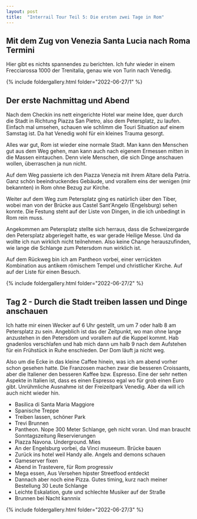 ```yaml
---
layout: post
title:  "Interrail Tour Teil 5: Die ersten zwei Tage in Rom"
---
```


## Mit dem Zug von Venezia Santa Lucia nach Roma Termini
Hier gibt es nichts spannendes zu berichten. Ich fuhr wieder in einem Frecciarossa 1000 der Trenitalia, genau wie von Turin nach Venedig.

{% include foldergallery.html folder="2022-06-27/1" %}

## Der erste Nachmittag und Abend
Nach dem Checkin ins nett eingerichte Hotel war meine Idee, quer durch die Stadt in Richtung Piazza San Pietro, also dem Petersplatz, zu laufen.
Einfach mal umsehen, schauen wie schlimm die Touri Situation auf einem Samstag ist.
Da hat Venedig wohl für ein kleines Trauma gesorgt.

Alles war gut, Rom ist wieder eine normale Stadt.
Man kann den Menschen gut aus dem Weg gehen, man kann auch nach eigenem Ermessen mitten in die Massen eintauchen.
Denn viele Menschen, die sich Dinge anschauen wollen, überraschen ja nun nicht.

Auf dem Weg passierte ich den Piazza Venezia mit ihrem Altare della Patria.
Ganz schön beeindruckendes Gebäude, und vorallem eins der wenigen (mir bekannten) in Rom ohne Bezug zur Kirche.

Weiter auf dem Weg zum Petersplatz ging es natürlich über den Tiber, wobei man von der Brücke aus Castel Sant'Angelo (Engelsburg) sehen konnte. 
Die Festung steht auf der Liste von Dingen, in die ich unbedingt in Rom rein muss.

Angekommen am Petersplatz stellte sich herraus, dass die Schweizergarde den Petersplatz abgeriegelt hatte, es war gerade Heilige Messe.
Und da wollte ich nun wirklich nicht teilnehmen.
Also keine Change herauszufinden, wie lange die Schlange zum Petersdom nun wirklich ist.

Auf dem Rückweg bin ich am Pantheon vorbei, einer verrückten Kombination aus antikem römischem Tempel und christlicher Kirche. Auf auf der Liste für einen Besuch.

{% include foldergallery.html folder="2022-06-27/2" %}

## Tag 2 - Durch die Stadt treiben lassen und Dinge anschauen
Ich hatte mir einen Wecker auf 6 Uhr gestellt, um um 7 oder halb 8 am Petersplatz zu sein.
Angeblich ist das der Zeitpunkt, wo man ohne lange anzustehen in den Petersdom und vorallem auf die Kuppel kommt.
Hab gnadenlos verschlafen und hab mich dann um halb 9 nach dem Aufstehen für ein Frühstück in Ruhe enschieden.
Der Dom läuft ja nicht weg.

Also um die Ecke in das kleine Caffee hinein, was ich am abend vorher schon gesehen hatte.
Die Franzosen machen zwar die besseren Croissants, aber die Italiener den besseren Kaffee bzw. Espresso. 
Eine der sehr netten Aspekte in Italien ist, dass es einen Espresso egal wo für grob einen Euro gibt.
Unrühmliche Ausnahme ist der Freizeitpark Venedig. Aber da will ich auch nicht wieder hin.


* Basilica di Santa Maria Maggiore
* Spanische Treppe
* Treiben lassen, schöner Park
* Trevi Brunnen
* Pantheon. Nope 300 Meter Schlange, geh nicht voran. Und man braucht Sonntagszeitung Reservierungen
* Piazza Navona. Underground. Mies
* An der Engelsburg vorbei, da Vinci museeum. Brücke bauen
* Zurück ins hotel weil Handy alle. Angels and demons schauen
* Gameserver fixen
* Abend in Trastevere, für Rom progressiv
* Mega essen, Aus Versehen hipster Streetfood entdeckt
* Dannach aber noch eine Pizza. Gutes timing, kurz nach meiner Bestellung 30 Leute Schlange
* Leichte Eskalation, gute und schlechte Musiker auf der Straße
* Brunnen bei Nacht kannnix

{% include foldergallery.html folder="2022-06-27/3" %}
